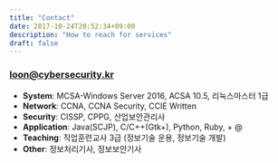 ```yaml
---
title: "Contact"
date: 2017-10-24T20:52:34+09:00
description: "How to reach for services"
draft: false
---
```

### loon@cybersecurity.kr

- **System**: MCSA-Windows Server 2016, ACSA 10.5, 리눅스마스터 1급
- **Network**: CCNA, CCNA Security, CCIE Written
- **Security**: CISSP, CPPG, 산업보안관리사
- **Application**: Java(SCJP), C/C++(Gtk+), Python, Ruby, + @
- **Teaching**:  직업훈련교사 3급 (정보기술 운용, 정보기술 개발)
- **Other**: 정보처리기사, 정보보안기사
